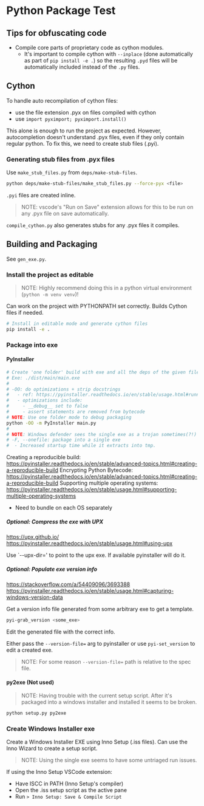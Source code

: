 # Python Package Test

## Tips for obfuscating code

- Compile core parts of proprietary code as cython modules.
    - It's important to compile cython with `--inplace` (done automatically as part of `pip install -e .`) so the resulting `.pyd` files will be automatically included instead of the `.py` files.

## Cython

To handle auto recompilation of cython files:
- use the file extension .pyx on files compiled with cython
- use `import pyximport; pyximport.install()`

This alone is enough to run the project as expected. However, autocompletion doesn't understand .pyx files, even if they only contain regular python. To fix this, we need to create stub files (.pyi).

### Generating stub files from .pyx files

Use `make_stub_files.py` from `deps/make-stub-files`.

```sh
python deps/make-stub-files/make_stub_files.py --force-pyx <file>
```

`.pyi` files are created inline.

> NOTE: vscode's "Run on Save" extension allows for this to be run on any .pyx file on save automatically.

`compile_cython.py` also generates stubs for any .pyx files it compiles.

## Building and Packaging

See `gen_exe.py`.

### Install the project as editable

> NOTE: Highly recommend doing this in a python virtual environment (`python -m venv venv`)!

Can work on the project with PYTHONPATH set correctly. Builds Cython files if needed.

```sh
# Install in editable mode and generate cython files
pip install -e .
```

### Package into exe

#### PyInstaller
```sh
# Create 'one folder' build with exe and all the deps of the given file
# Exe: ./dist/main/main.exe
#
# -OO: do optimizations + strip docstrings
#   - ref: https://pyinstaller.readthedocs.io/en/stable/usage.html#running-pyinstaller-with-python-optimizations
#   - optimizations include:
#     - __debug__ set to false
#     - assert statements are removed from bytecode
# NOTE: Use one folder mode to debug packaging
python -OO -m PyInstaller main.py
#
# NOTE: Windows defender sees the single exe as a trojan sometimes(?!)
# -F, --onefile: package into a single exe
#  - Increased startup time while it extracts into tmp.
```

Creating a reproducible build: https://pyinstaller.readthedocs.io/en/stable/advanced-topics.html#creating-a-reproducible-build
Encrypting Python Bytecode: https://pyinstaller.readthedocs.io/en/stable/advanced-topics.html#creating-a-reproducible-build
Supporting multiple operating systems: https://pyinstaller.readthedocs.io/en/stable/usage.html#supporting-multiple-operating-systems
- Need to bundle on each OS separately

##### Optional: Compress the exe with UPX

https://upx.github.io/
https://pyinstaller.readthedocs.io/en/stable/usage.html#using-upx

Use `--upx-dir=' to point to the upx exe. If available pyinstaller will do it.

##### Optional: Populate exe version info

https://stackoverflow.com/a/54409096/3693388
https://pyinstaller.readthedocs.io/en/stable/usage.html#capturing-windows-version-data

Get a version info file generated from some arbitrary exe to get a template.

```sh
pyi-grab_version <some_exe>
```

Edit the generated file with the correct info.

Either pass the `--version-file=` arg to pyinstaller or use `pyi-set_version` to edit a created exe.

> NOTE: For some reason `--version-file=` path is relative to the spec file.

#### py2exe (Not used)

> NOTE: Having trouble with the current setup script. After it's packaged into a windows installer and installed it seems to be broken.

```sh
python setup.py py2exe
```

### Create Windows Installer exe

Create a Windows Installer EXE using Inno Setup (.iss files). Can use the Inno Wizard to create a setup script.

> NOTE: Using the single exe seems to have some untriaged run issues.

If using the Inno Setup VSCode extension:
- Have ISCC in PATH (Inno Setup's compiler)
- Open the .iss setup script as the active pane
- Run `> Inno Setup: Save & Compile Script`